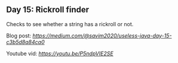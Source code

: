 ## Day 15: Rickroll finder
Checks to see whether a string has a rickroll or not.


Blog post: *https://medium.com/@savim2020/useless-java-day-15-c3b5d8a84ca0*


Youtube vid: *https://youtu.be/P5ndpVIE2SE*